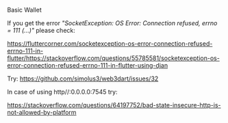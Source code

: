 Basic Wallet

If you get the error *"SocketException: OS Error: Connection refused, errno = 111 (...)"* please check:

https://fluttercorner.com/socketexception-os-error-connection-refused-errno-111-in-flutter/https://stackoverflow.com/questions/55785581/socketexception-os-error-connection-refused-errno-111-in-flutter-using-djan

Try:
https://github.com/simolus3/web3dart/issues/32

In case of using http//:0.0.0.0:7545 try:

https://stackoverflow.com/questions/64197752/bad-state-insecure-http-is-not-allowed-by-platform